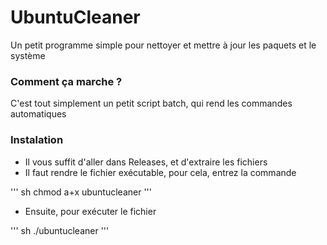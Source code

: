 # UbuntuCleaner
Un petit programme simple pour nettoyer et mettre à jour les paquets et le système

### Comment ça marche ?
C'est tout simplement un petit script batch, qui rend les commandes automatiques

### Instalation
* Il vous suffit d'aller dans Releases, et d'extraire les fichiers
* Il faut rendre le fichier exécutable, pour cela, entrez la commande

''' sh
chmod a+x ubuntucleaner
'''

* Ensuite, pour exécuter le fichier

''' sh
./ubuntucleaner
'''

